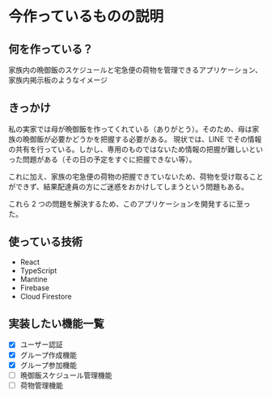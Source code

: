 # 今作っているものの説明

## 何を作っている？

家族内の晩御飯のスケジュールと宅急便の荷物を管理できるアプリケーション、家族内掲示板のようなイメージ

## きっかけ

私の実家では母が晩御飯を作ってくれている（ありがとう）。そのため、母は家族の晩御飯が必要かどうかを把握する必要がある。
現状では、LINE でその情報の共有を行っている。しかし、専用のものではないため情報の把握が難しいといった問題がある（その日の予定をすぐに把握できない等）。

これに加え、家族の宅急便の荷物の把握できていないため、荷物を受け取ることができず、結果配達員の方にご迷惑をおかけしてしまうという問題もある。

これら 2 つの問題を解決するため、このアプリケーションを開発するに至った。

## 使っている技術

- React
- TypeScript
- Mantine
- Firebase
- Cloud Firestore

## 実装したい機能一覧

- [x] ユーザー認証
- [x] グループ作成機能
- [x] グループ参加機能
- [ ] 晩御飯スケジュール管理機能
- [ ] 荷物管理機能
